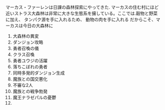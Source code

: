 マーカス・ファーレンは日課の森林探索にやってきた. 
マーカスの住む村にほど近いストラス大森林は非常に大きな生態系を擁している。ここでは.穀物と野菜に加え、 タンパク源を手に入れるため、 動物の肉を手に入れる
だからこそ、マーカスは今日の大森林に
1. 大森林の異変
2. ダンジョン攻略
3. 勇者召喚の儀
4. クラス召喚
5. 勇者ユウジの活躍
6. 落ちこぼれの勇者 
7. 同時多発的ダンジョン生成
8. 魔族との国交悪化
9. 不審な2人
10. 魔族との戦争勃発
11. 魔王ナラゼパルの憂鬱
12. 

